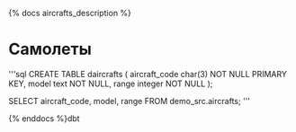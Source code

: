 {% docs aircrafts_description %}
# Самолеты

'''sql
CREATE TABLE daircrafts (
	aircraft_code char(3) NOT NULL PRIMARY KEY,
	model text NOT NULL,
	range integer NOT NULL
);

SELECT aircraft_code, model, range
FROM demo_src.aircrafts;
'''

{% enddocs %}dbt